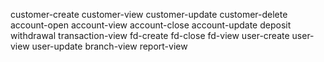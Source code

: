 customer-create
customer-view
customer-update
customer-delete
account-open
account-view
account-close
account-update
deposit
withdrawal
transaction-view
fd-create
fd-close
fd-view
user-create
user-view
user-update
branch-view
report-view

